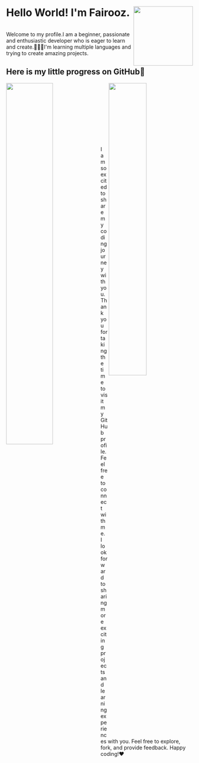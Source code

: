 <h1>Hello World! I'm Fairooz. <img align="right" src="https://user-images.githubusercontent.com/74038190/216654128-ad1c5827-e18e-43a6-974b-3669cbb082b9.gif" width="160" /> </h1>
<h6></h6>Welcome to my profile.I am a beginner, passionate and enthusiastic developer who is eager to learn and create.👩🏻‍💻I'm learning multiple languages and trying to create amazing projects.
<h2>Here is my little progress on GitHub🚀</h2>
<img align="left"  width="50%" src="https://github-readme-stats.vercel.app/api?username=Fairooz14&theme=midnight-purple&show_icons=true&hide_border=true&count_private=true"/>

<img align="right" width="45%"  src="https://github-readme-stats.vercel.app/api/top-langs/?username=Fairooz14&theme=midnight-purple&show_icons=true&hide_border=true&layout=compact"/>


<br> <br> <br> <br> <br> <br> <br> <br> <br>  <br>
I am so excited to share my coding journey with you. Thank you for taking the time to visit my GitHub profile. Feel free to connect with me. I look forward to sharing more exciting projects and learning experiences with you. Feel free to explore, fork, and provide feedback. Happy coding!❤️


